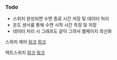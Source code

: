 ### Todo

- 스위치 완성되면 수면 종료 시간 저장 및 데이터 처리
- 온도 센서를 통해 수면 시작 시간 측정 및 저장
- 데이터 처리 시 그래프도 같이 그려서 웹페이지 최신화


스위치 제어
[링크](http://www.rasplay.org/?p=2224)
[링크](https://blog.naver.com/PostView.nhn?blogId=elepartsblog&logNo=221514191890&categoryNo=34&parentCategoryNo=0&viewDate=&currentPage=1&postListTopCurrentPage=1&from=postView)

택트스위치
[링크](https://blog.naver.com/PostView.nhn?blogId=elepartsblog&logNo=221514191890&categoryNo=34&parentCategoryNo=0&viewDate=&currentPage=1&postListTopCurrentPage=1&from=postView)
[링크](https://codefooo.gitbooks.io/raspberry-experiments/%EC%8B%A4%ED%97%984-%EC%8A%A4%EC%9C%84%EC%B9%98.html)
